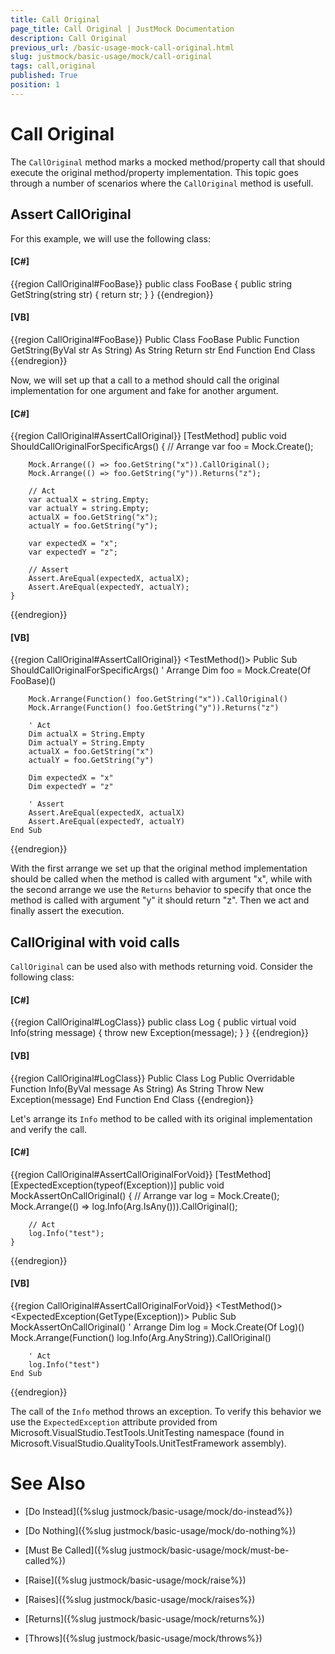 ```yaml
---
title: Call Original
page_title: Call Original | JustMock Documentation
description: Call Original
previous_url: /basic-usage-mock-call-original.html
slug: justmock/basic-usage/mock/call-original
tags: call,original
published: True
position: 1
---
```


# Call Original

The `CallOriginal` method marks a mocked method/property call that should execute the original method/property implementation. This topic goes through a number of scenarios where the `CallOriginal` method is usefull.

## Assert CallOriginal
For this example, we will use the following class:

  #### __[C#]__

  {{region CallOriginal#FooBase}}
    public class FooBase
    {
        public string GetString(string str)
        {
            return str;
        }
    }
  {{endregion}}

  #### __[VB]__

  {{region CallOriginal#FooBase}}
    Public Class FooBase
    Public Function GetString(ByVal str As String) As String
        Return str
    End Function
End Class
  {{endregion}}

Now, we will set up that a call to a method should call the original implementation for one argument and fake for another argument.

  #### __[C#]__

  {{region CallOriginal#AssertCallOriginal}}
    [TestMethod]
    public void ShouldCallOriginalForSpecificArgs()
    {
        // Arrange
        var foo = Mock.Create<FooBase>();

        Mock.Arrange(() => foo.GetString("x")).CallOriginal();
        Mock.Arrange(() => foo.GetString("y")).Returns("z");

        // Act
        var actualX = string.Empty;
        var actualY = string.Empty;
        actualX = foo.GetString("x");
        actualY = foo.GetString("y");

        var expectedX = "x";
        var expectedY = "z";

        // Assert
        Assert.AreEqual(expectedX, actualX);
        Assert.AreEqual(expectedY, actualY);
    }
  {{endregion}}

  #### __[VB]__

  {{region CallOriginal#AssertCallOriginal}}
    <TestMethod()>
    Public Sub ShouldCallOriginalForSpecificArgs()
        ' Arrange
        Dim foo = Mock.Create(Of FooBase)()

        Mock.Arrange(Function() foo.GetString("x")).CallOriginal()
        Mock.Arrange(Function() foo.GetString("y")).Returns("z")

        ' Act
        Dim actualX = String.Empty
        Dim actualY = String.Empty
        actualX = foo.GetString("x")
        actualY = foo.GetString("y")

        Dim expectedX = "x"
        Dim expectedY = "z"

        ' Assert
        Assert.AreEqual(expectedX, actualX)
        Assert.AreEqual(expectedY, actualY)
    End Sub
  {{endregion}}

With the first arrange we set up that the original method implementation should be called when the method is called with argument "x", while with the second arrange we use the `Returns` behavior to specify that once the method is called with argument "y" it should return "z". Then we act and finally assert the execution.

## CallOriginal with void calls
`CallOriginal` can be used also with methods returning void. Consider the following class:

  #### __[C#]__

  {{region CallOriginal#LogClass}}
    public class Log
    {
        public virtual void Info(string message)
        {
            throw new Exception(message);
        }
    }
  {{endregion}}

  #### __[VB]__

  {{region CallOriginal#LogClass}}
    Public Class Log
    Public Overridable Function Info(ByVal message As String) As String
        Throw New Exception(message)
    End Function
End Class
  {{endregion}}

Let's arrange its `Info` method to be called with its original implementation and verify the call.

  #### __[C#]__

  {{region CallOriginal#AssertCallOriginalForVoid}}
    [TestMethod]
    [ExpectedException(typeof(Exception))]
    public void MockAssertOnCallOriginal()
    {
        // Arrange
        var log = Mock.Create<Log>();
        Mock.Arrange(() => log.Info(Arg.IsAny<string>())).CallOriginal();

        // Act
        log.Info("test");
    }
  {{endregion}}

  #### __[VB]__

  {{region CallOriginal#AssertCallOriginalForVoid}}
    <TestMethod()>
    <ExpectedException(GetType(Exception))>
    Public Sub MockAssertOnCallOriginal()
        ' Arrange
        Dim log = Mock.Create(Of Log)()
        Mock.Arrange(Function() log.Info(Arg.AnyString)).CallOriginal()

        ' Act
        log.Info("test")
    End Sub
  {{endregion}}

The call of the `Info` method throws an exception. To verify this behavior we use the `ExpectedException` attribute provided from Microsoft.VisualStudio.TestTools.UnitTesting namespace (found in Microsoft.VisualStudio.QualityTools.UnitTestFramework assembly).

# See Also


 * [Do Instead]({%slug justmock/basic-usage/mock/do-instead%})

 * [Do Nothing]({%slug justmock/basic-usage/mock/do-nothing%})[](b9461116-b200-4739-aff1-af8458c7095e)

 * [Must Be Called]({%slug justmock/basic-usage/mock/must-be-called%})

 * [Raise]({%slug justmock/basic-usage/mock/raise%})

 * [Raises]({%slug justmock/basic-usage/mock/raises%})

 * [Returns]({%slug justmock/basic-usage/mock/returns%})

 * [Throws]({%slug justmock/basic-usage/mock/throws%})
